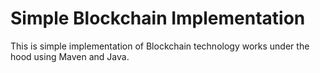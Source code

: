 # Simple Blockchain Implementation
This is simple implementation of Blockchain technology works under the hood using Maven and Java.